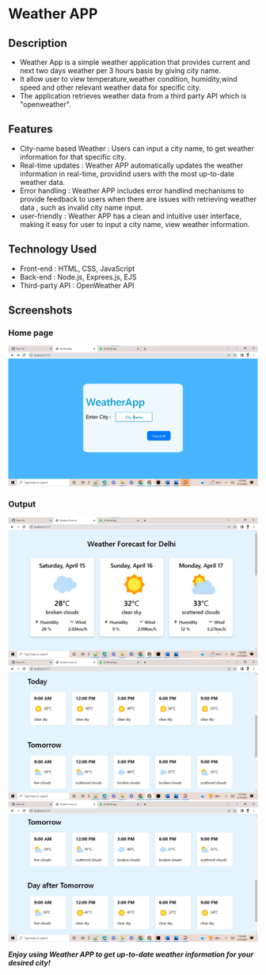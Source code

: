 # Weather APP 

##  Description 
   - Weather App is a simple weather application that provides current and next two days weather per 3 hours basis by giving city name. 
   - It allow user to view temperature,weather condition, humidity,wind speed and other relevant weather data for specific city.
   - The application retrieves weather data from a third party API which is "openweather".

## Features  

   - City-name based Weather : Users can input a city name, to get weather information for that specific city.
   - Real-time updates : Weather APP automatically updates the weather information in real-time, providind users with the most up-to-date weather data.
   - Error handling : Weather APP includes error handlind mechanisms to provide feedback to users when there are issues with retrieving weather data , such as invalid city name input.
   - user-friendly : Weather APP has a clean and intuitive user interface, making it easy for user to input a city name, view weather information.

## Technology Used 

   - Front-end : HTML, CSS, JavaScript
   - Back-end : Node.js, Exprees.js, EJS
   - Third-party API : OpenWeather API 

## Screenshots 
 ### Home page
 <img src="https://github.com/SahilTarale/Weather-APP/blob/master/Output/image4.jpg?raw=true" width="700">
 
 ### Output
 <img src="https://github.com/SahilTarale/Weather-APP/blob/master/Output/image1.jpg?raw=true" width="700">
 <img src="https://github.com/SahilTarale/Weather-APP/blob/master/Output/image2.jpg?raw=true" width="700">
 <img src="https://github.com/SahilTarale/Weather-APP/blob/master/Output/image3.jpg?raw=true" width="700"> 
 
 
  **_Enjoy using Weather APP to get up-to-date weather information for your desired city!_**
